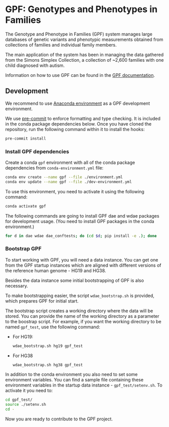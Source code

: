 # GPF: Genotypes and Phenotypes in Families

The Genotype and Phenotype in Families (GPF) system manages large databases
of genetic variants and phenotypic measurements obtained from collections
of families and individual family members.

The main application of the system has been in managing the data gathered from
the Simons Simplex Collection, a collection of ~2,600 families with one child
diagnosed with autism.

Information on how to use GPF can be found in the [GPF documentation](https://iossifovlab.com/gpfuserdocs/).

## Development

We recommend to use [Anaconda environment](https://www.anaconda.com/) as a GPF
development environment.

We use [pre-commit](https://pre-commit.com/) to enforce formatting and type checking.
It is included in the conda package dependencies below.
Once you have cloned the repository, run the following command within it to install the hooks:
```bash
pre-commit install
```

### Install GPF dependencies

Create a conda `gpf` environment with all of the conda package dependencies
from `conda-environment.yml` file:

```bash
conda env create --name gpf --file ./environment.yml
conda env update --name gpf --file ./dev-environment.yml
```

To use this environment, you need to activate it using the following command:

```bash
conda activate gpf
```

The following commands are going to install GPF dae and wdae packages for development
usage. (You need to install GPF packages in the conda environment.)

```bash
for d in dae wdae dae_conftests; do (cd $d; pip install -e .); done
```

### Bootstrap GPF

To start working with GPF, you will need a data instance. You can get one from
the GPF startup instances which are aligned with different versions of the
reference human genome - HG19 and HG38.

Besides the data instance some initial bootstrapping of GPF is also necessary.

To make bootstrapping easier, the script `wdae_bootstrap.sh` is provided,
which prepares GPF for initial start.

The bootstrap script creates a working directory where the data will be
stored. You can provide the name of the working directory as a parameter
to the boostrap script. For example, if you want the working directory to
be named `gpf_test`, use the following command:

* For HG19:
    ```bash
    wdae_bootstrap.sh hg19 gpf_test
    ```

* For HG38
    ```bash
    wdae_bootstrap.sh hg38 gpf_test
    ```

In addition to the conda environment you also need to set some environment
variables. You can find a sample file containing these environment variables in
the startup data instance - `gpf_test/setenv.sh`. To activate it you need to:

```bash
cd gpf_test/
source ./setenv.sh
cd -
```

Now you are ready to contribute to the GPF project.
